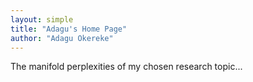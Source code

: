 ```yaml
---
layout: simple
title: "Adagu's Home Page"
author: "Adagu Okereke"
---
```


The manifold perplexities of my chosen research topic...
